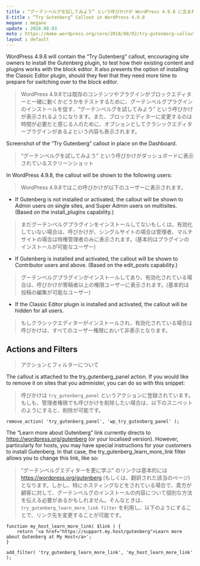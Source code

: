 ```yaml
---
title : “グーテンベルグを試してみよう” という呼びかけが WordPress 4.9.8 に含まれました。
E-title : “Try Gutenberg” Callout in WordPress 4.9.8
megane : megane
update : 2018.08.03
moto : https://make.wordpress.org/core/2018/08/02/try-gutenberg-callout-in-wordpress-4-9-8/
layout : default
---
```



WordPress 4.9.8 will contain the “Try Gutenberg” callout, encouraging site owners to install the Gutenberg plugin, to test how their existing content and plugins works with the block editor. It also presents the option of installing the Classic Editor plugin, should they feel that they need more time to prepare for switching over to the block editor.

> WordPress 4.9.8では既存のコンテンツやプラグインがブロックエディターと一緒に動くかどうかをテストするために、グーテンベルグプラグインのインストールを促す、“グーテンベルグを試してみよう” という呼びかけが表示されるようになります。また、ブロックエディターに変更するのは時間が必要だと感じる人のために、オプションとしてクラシックエディタープラグインがあるよという内容も表示されます。

Screenshot of the “Try Gutenberg” callout in place on the Dashboard.

> “グーテンベルグを試してみよう” という呼びかけがダッシュボードに表示されているスクリーンショット

In WordPress 4.9.8, the callout will be shown to the following users:

> WordPress 4.9.8ではこの呼びかけが以下のユーザーに表示されます。



- If Gutenberg is not installed or activated, the callout will be shown to Admin users on single sites, and Super Admin users on multisites. (Based on the install_plugins capability.)

> まだグーテンベルグプラグインをインストールしてないもしくは、有効化していない場合は、呼びかけが、シングルサイトの場合は管理者、マルチサイトの場合は特権管理者のみに表示されます。(基本的はプラグインのインストールが可能なユーザー)

- If Gutenberg is installed and activated, the callout will be shown to Contributor users and above. (Based on the edit_posts capability.)

> グーテンベルグプラグインがインストールしてあり、有効化されている場合は、呼びかけが寄稿者以上の権限ユーザーに表示されます。(基本的は投稿の編集が可能なユーザー)

- If the Classic Editor plugin is installed and activated, the callout will be hidden for all users.

> もしクラシックエディターがインストールされ、有効化されている場合は呼びかけは、すべてのユーザー権限において非表示となります。


## Actions and Filters

> アクションとフィルターについて

The callout is attached to the try_gutenberg_panel action. If you would like to remove it on sites that you administer, you can do so with this snippet:

> 呼びかけは `try_gutenberg_panel` というアクションに登録されています。もしも、管理者権限でも呼びかけを削除したい場合は、以下のスニペットのようにすると、削除が可能です。


```
remove_action( 'try_gutenberg_panel', 'wp_try_gutenberg_panel' );
```

The “Learn more about Gutenberg” link currently directs to https://wordpress.org/gutenberg (or your localised version). However, particularly for hosts, you may have special instructions for your customers to install Gutenberg. In that case, the try_gutenberg_learn_more_link filter allows you to change this link, like so:

> ”グーテンベルグエディターを更に学ぶ” のリンクは基本的には https://wordpress.org/gutenberg (もしくは、翻訳された該当のページ)となります。しかし、特にホスティングなどをされている場合で、貴方が顧客に対して、グーテンベルグのインストールの内容について個別な方法を伝える必要があるかもしれません。そんなときは、 `try_gutenberg_learn_more_link filter` を利用し、以下のようにすることで、リンク先を変更することが可能です。

```
function my_host_learn_more_link( $link ) {
    return '<a href="https://support.my.host/gutenberg">Learn more about Gutenberg at My Host</a>';
}
 
add_filter( 'try_gutenberg_learn_more_link', 'my_host_learn_more_link' ); 
```
